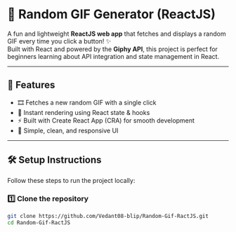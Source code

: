# 🎲 Random GIF Generator (ReactJS)

A fun and lightweight **ReactJS web app** that fetches and displays a random GIF every time you click a button! ✨  
Built with React and powered by the **Giphy API**, this project is perfect for beginners learning about API integration and state management in React.  

---

## 🚀 Features
- 🎞️ Fetches a new random GIF with a single click  
- 🔄 Instant rendering using React state & hooks  
- ⚡ Built with Create React App (CRA) for smooth development  
- 🎨 Simple, clean, and responsive UI  

---

## 🛠️ Setup Instructions

Follow these steps to run the project locally:  

### 1️⃣ Clone the repository  
```bash
git clone https://github.com/Vedant08-blip/Random-Gif-RactJS.git
cd Random-Gif-RactJS
